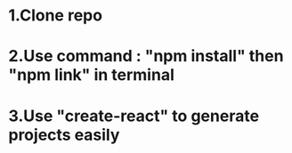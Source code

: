 # 1.Clone repo <br>
# 2.Use command : "npm install" then "npm link" in terminal <br>
# 3.Use "create-react" to generate projects easily

